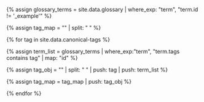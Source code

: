 <!-- Use include_cached when incorporating this file, in order to reduce computation/build time -->

{% assign glossary_terms = site.data.glossary | where_exp: "term", "term.id != '_example'" %}

{% assign tag_map = "" | split: " " %}

{% for tag in site.data.canonical-tags %}

{% assign term_list = glossary_terms | where_exp:"term", "term.tags contains tag" | map: "id" %}

{% assign tag_obj = "" | split: " " | push: tag | push: term_list %}

{% assign tag_map = tag_map | push: tag_obj %}

{% endfor %}
